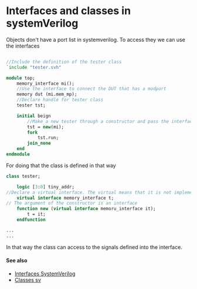 # Interfaces and classes in systemVerilog

Objects don't have a port list in systemverilog. To access they we can use the interfaces

```systemverilog

//Include the definition of the tester class
`include "tester.svh"

module top;
	memory_interface mi();
	//Use the interface to connect the DUT that has a modport
	memory dut (mi.mem_mp);
	//Declare handle for tester class
	tester tst;

	initial beign
		//Make a new tester through a constructor and pass the interface
		tst = new(mi);
		fork
			tst.run;
		join_none
	end
endmodule
```

For doing that the class is defined in that way

```systemverilog
class tester;

	logic [3:0] tiny_addr;
//Declare a virtual interface. The virtual means that it is not implemented here, but somewhere else. 
	virtual interface memory_interface t;
// The argument of the constructor is an interface
	function new (virtual interface memoru_interface it);
		t = it;
	endfunction

...
...
```

In that way the class can access to the signals defined into the interface.

#### See also
- [Interfaces SystemVerilog](interfaces-systemverilog.md)
- [Classes sv](classes-sv.md)